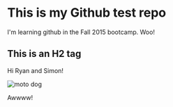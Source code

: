 # This is my Github test repo

I'm learning github in the Fall 2015 bootcamp. Woo!

## This is an H2 tag

Hi Ryan and Simon!

![moto dog](http://giphy.com/gifs/z2WkJmk82TsFW)

Awwww!